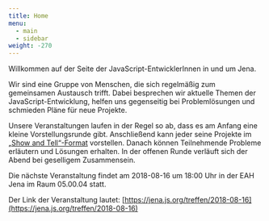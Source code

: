 ```yaml
---
title: Home
menu:
  - main
  - sidebar
weight: -270
---
```


Willkommen auf der Seite der JavaScript-EntwicklerInnen in und um Jena.

Wir sind eine Gruppe von Menschen, die sich regelmäßig zum gemeinsamen Austausch trifft. Dabei besprechen wir aktuelle Themen der JavaScript-Entwicklung, helfen uns gegenseitig bei Problemlösungen und schmieden Pläne für neue Projekte.

Unsere Veranstaltungen laufen in der Regel so ab, dass es am Anfang eine kleine Vorstellungsrunde gibt. Anschließend kann jeder seine Projekte im [„Show and Tell“-Format](https://en.wikipedia.org/wiki/Show_and_tell_(education)) vorstellen. Danach können Teilnehmende Probleme erläutern und Lösungen erhalten. In der offenen Runde verläuft sich der Abend bei geselligem Zusammensein.

Die nächste Veranstaltung findet am 2018-08-16 um 18:00 Uhr in der EAH Jena im Raum 05.00.04 statt.

Der Link der Veranstaltung lautet: [https://jena.js.org/treffen/2018-08-16](https://jena.js.org/treffen/2018-08-16)
